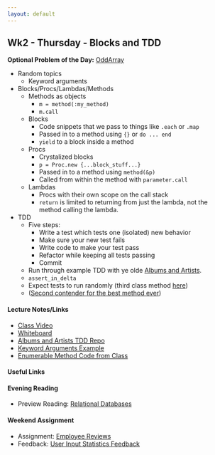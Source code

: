 ```yaml
---
layout: default
---
```


## Wk2 - Thursday - Blocks and TDD

**Optional Problem of the Day:** [OddArray](https://github.com/masonfmatthews/rails_assignments/tree/master/exercises/odd_array_with_tdd)

* Random topics
  * Keyword arguments
* Blocks/Procs/Lambdas/Methods
  * Methods as objects
    * `m = method(:my_method)`
    * `m.call`
  * Blocks
    * Code snippets that we pass to things like `.each` or `.map`
    * Passed in to a method using `{}` or `do ... end`
    * `yield` to a block inside a method
  * Procs
    * Crystalized blocks
    * `p = Proc.new {...block_stuff...}`
    * Passed in to a method using `method(&p)`
    * Called from within the method with `parameter.call`
  * Lambdas
    * Procs with their own scope on the call stack
    * `return` is limited to returning from just the lambda, not the method calling the lambda.
* TDD
  * Five steps:
    * Write a test which tests one (isolated) new behavior
    * Make sure your new test fails
    * Write code to make your test pass
    * Refactor while keeping all tests passing
    * Commit
  * Run through example TDD with ye olde [Albums and Artists](https://github.com/masonfmatthews/rails_assignments/tree/master/exercises/albums_and_artists).
  * `assert_in_delta`
  * Expect tests to run randomly (third class method [here](http://ruby-doc.org/stdlib-1.9.3/libdoc/minitest/unit/rdoc/MiniTest/Unit/TestCase.html))
  * ([Second contender for the best method ever](https://github.com/mperham/sidekiq/blob/master/lib/sidekiq.rb#L40))

#### Lecture Notes/Links

* [Class Video](https://youtu.be/UwJE42GkQFw)
* [Whiteboard](http://tiyd-rails.s3.amazonaws.com/pictures/uploaded_files/000/000/009/original/2.11.16_block.JPG?1455216516)
* [Albums and Artists TDD Repo](https://github.com/tiyd-rails-2016-01/albums_and_artists_with_tdd.git)
* [Keyword Arguments Example](keyword_arguments.rb)
* [Enumerable Method Code from Class](enumerable_methods.rb)

#### Useful Links

#### Evening Reading

* Preview Reading: [Relational Databases](https://quickleft.com/blog/introduction-to-database-design-on-rails/)

#### Weekend Assignment

* Assignment: [Employee Reviews](https://github.com/tiyd-rails-2016-01/employee_reviews)
* Feedback: [User Input Statistics Feedback](feedback)
